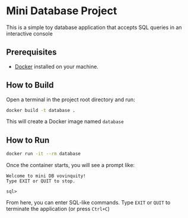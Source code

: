 # Mini Database Project

This is a simple toy database application that accepts SQL queries in an interactive console

## Prerequisites

- [Docker](https://www.docker.com/) installed on your machine.

## How to Build

Open a terminal in the project root directory and run:

```bash
docker build -t database .
```

This will create a Docker image named `database`

## How to Run

```bash
docker run -it --rm database
```

Once the container starts, you will see a prompt like:

```
Welcome to mini DB vovinquity!
Type EXIT or QUIT to stop.

sql>
```

From here, you can enter SQL-like commands. Type `EXIT` or `QUIT` to terminate the application (or press `Ctrl+C`)

